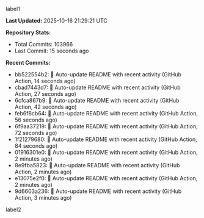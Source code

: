 
label1 
<!-- ACTIVITY_START -->
**Last Updated:** 2025-10-16 21:29:21 UTC

**Repository Stats:**
- Total Commits: 103966
- Last Commit: 15 seconds ago

**Recent Commits:**
- bb522554b2: 🤖 Auto-update README with recent activity (GitHub Action, 14 seconds ago)
- cbad7443d7: 🤖 Auto-update README with recent activity (GitHub Action, 27 seconds ago)
- 6cfca867b9: 🤖 Auto-update README with recent activity (GitHub Action, 42 seconds ago)
- feb6f8cb64: 🤖 Auto-update README with recent activity (GitHub Action, 56 seconds ago)
- 6f9aa37219: 🤖 Auto-update README with recent activity (GitHub Action, 72 seconds ago)
- 1f21279680: 🤖 Auto-update README with recent activity (GitHub Action, 84 seconds ago)
- 01916301e0: 🤖 Auto-update README with recent activity (GitHub Action, 2 minutes ago)
- 8e9fba5823: 🤖 Auto-update README with recent activity (GitHub Action, 2 minutes ago)
- e13075e2f0: 🤖 Auto-update README with recent activity (GitHub Action, 2 minutes ago)
- 9d6603a236: 🤖 Auto-update README with recent activity (GitHub Action, 3 minutes ago)
<!-- ACTIVITY_END -->

label2
